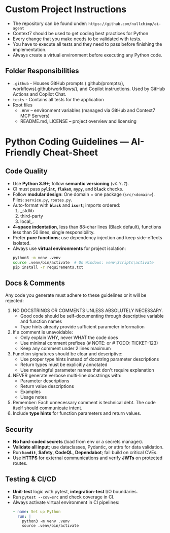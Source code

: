 # Custom Project Instructions

* The repository can be found under: `https://github.com/nullchimp/ai-agent`
* Context7 should be used to get coding best practices for Python
* Every change that you make needs to be validated with tests.
* You have to execute all tests and they need to pass before finishing the implementation.
* Always create a virtual environment before executing any Python code.

## Folder Responsibilities
* `.github` - Houses GitHub prompts (.github/prompts/), workflows(.github/workflows/), and Copilot instructions. Used by GitHub Actions and Copilot Chat.
* `tests` - Contains all tests for the application
* Root files
    * .env – environment variables (managed via GitHub and Context7 MCP Servers)
    * README.md, LICENSE – project overview and licensing

# Python Coding Guidelines — AI-Friendly Cheat-Sheet

## Code Quality
- Use **Python 3.9+**; follow **semantic versioning** (`vX.Y.Z`).
- CI must pass **`pylint`**, **`flake8`**, **`mypy`**, and **`black`** checks.
- Follow **modular design**: One domain = one package (`src/<domain>`). Files: `service.py`, `routes.py`.
- Auto-format with **`black`** and **`isort`**; imports ordered:
  1. _stdlib
  2. third-party
  3. local_.
- **4-space indentation**, less than 88-char lines (Black default), functions less than 50 lines, single responsibility.
- Prefer **pure functions**; use dependency injection and keep side-effects isolated.
- Always use **virtual environments** for project isolation:
  ```bash
  python3 -m venv .venv
  source .venv/bin/activate  # On Windows: venv\Scripts\activate
  pip install -r requirements.txt
  ```

## Docs & Comments
Any code you generate must adhere to these guidelines or it will be rejected:
1. NO DOCSTRINGS OR COMMENTS UNLESS ABSOLUTELY NECESSARY.
   - Good code should be self-documenting through descriptive variable and function names
   - Type hints already provide sufficient parameter information
2. If a comment is unavoidable:
   - Only explain WHY, never WHAT the code does
   - Use minimal comment prefixes (# NOTE: or # TODO: TICKET-123)
   - Keep any comment under 2 lines maximum
3. Function signatures should be clear and descriptive:
   - Use proper type hints instead of docstring parameter descriptions
   - Return types must be explicitly annotated
   - Use meaningful parameter names that don't require explanation
4. NEVER generate verbose multi-line docstrings with:
   - Parameter descriptions
   - Return value descriptions
   - Examples
   - Usage notes
5. Remember: Each unnecessary comment is technical debt. The code itself should communicate intent.
6. Include **type hints** for function parameters and return values.

## Security
- **No hard-coded secrets** (load from env or a secrets manager).
- **Validate all input**; use dataclasses, Pydantic, or attrs for data validation.
- Run **`bandit`**, **Safety**, **CodeQL**, **Dependabot**; fail build on critical CVEs.
- Use **HTTPS** for external communications and verify **JWTs** on protected routes.

## Testing & CI/CD
- **Unit-test** logic with pytest, **integration-test** I/O boundaries.
- Run `pytest --cov=src` and check coverage in CI.
- Always activate virtual environment in CI pipelines:
  ```yaml
  - name: Set up Python
    run: |
      python3 -m venv .venv
      source .venv/bin/activate
  ```